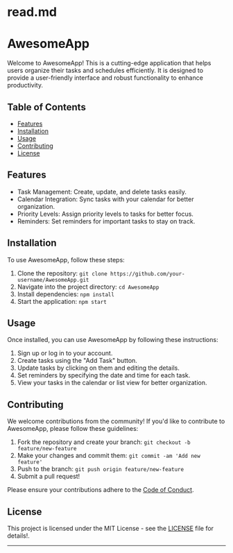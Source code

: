 # read.md
# AwesomeApp

Welcome to AwesomeApp! This is a cutting-edge application that helps users organize their tasks and schedules efficiently. It is designed to provide a user-friendly interface and robust functionality to enhance productivity.

## Table of Contents

- [Features](#features)
- [Installation](#installation)
- [Usage](#usage)
- [Contributing](#contributing)
- [License](#license)

## Features

- Task Management: Create, update, and delete tasks easily.
- Calendar Integration: Sync tasks with your calendar for better organization.
- Priority Levels: Assign priority levels to tasks for better focus.
- Reminders: Set reminders for important tasks to stay on track.

## Installation

To use AwesomeApp, follow these steps:

1. Clone the repository: `git clone https://github.com/your-username/AwesomeApp.git`
2. Navigate into the project directory: `cd AwesomeApp`
3. Install dependencies: `npm install`
4. Start the application: `npm start`

## Usage

Once installed, you can use AwesomeApp by following these instructions:

1. Sign up or log in to your account.
2. Create tasks using the "Add Task" button.
3. Update tasks by clicking on them and editing the details.
4. Set reminders by specifying the date and time for each task.
5. View your tasks in the calendar or list view for better organization.

## Contributing

We welcome contributions from the community! If you'd like to contribute to AwesomeApp, please follow these guidelines:

1. Fork the repository and create your branch: `git checkout -b feature/new-feature`
2. Make your changes and commit them: `git commit -am 'Add new feature'`
3. Push to the branch: `git push origin feature/new-feature`
4. Submit a pull request!

Please ensure your contributions adhere to the [Code of Conduct](CODE_OF_CONDUCT.md).

## License

This project is licensed under the MIT License - see the [LICENSE](LICENSE) file for details!.

----

